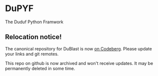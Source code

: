 # DuPYF
 The Duduf Python Framwork
 
## Relocation notice!

The canonical repository for DuBlast is now [on
Codeberg](https://codeberg.org/RxLaboratory/DuPyf). Please update your links
and git remotes.

This repo on github is now archived and won't receive updates. It may be permanently deleted in some time.
